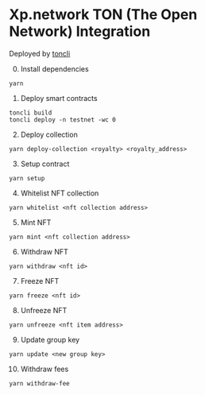 # Xp.network TON (The Open Network) Integration

Deployed by [toncli](https://github.com/disintar/toncli)

0. Install dependencies
```
yarn
```

1. Deploy smart contracts

```
toncli build
toncli deploy -n testnet -wc 0
```

2. Deploy collection

```
yarn deploy-collection <royalty> <royalty_address>
```

3. Setup contract

```
yarn setup
```

4. Whitelist NFT collection

```
yarn whitelist <nft collection address>
```

5. Mint NFT

```
yarn mint <nft collection address>
```

6. Withdraw NFT

```
yarn withdraw <nft id>
```

7. Freeze NFT

```
yarn freeze <nft id>
```

8. Unfreeze NFT

```
yarn unfreeze <nft item address>
```

9. Update group key

```
yarn update <new group key>
```

10. Withdraw fees

```
yarn withdraw-fee
```
